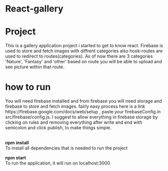 # React-gallery
<h1>Project</h1>
This is a gallery application project i started to get to know react. Firebase is used to store and fetch images with diffrent categories also hook-routes are used to redirect to routes(categories). As of now there are 3 categories 'Nature', 'Fantasy' and 'other' based on route you will be able to upload and see picture within that route.

<h1> how to run</h1>
You will need firebase installed and from firebase you will need storage and firebase to store and fetch images. fairly easy process here is a link https://firebase.google.com/docs/web/setup , paste your firebaseConfig in src/firebase/config.js. I suggest to allow everything in firebase storage by clicking on rules and removing everything after write and end with semicolon and click publish, to make things simple.
</br></br>

<b> npm install</b></br>
To install all dependencies that is needed to run the project
  
<b> npm start </b></br>
To run the application, it will run on localhost:3000

